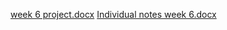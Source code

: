 [week 6 project.docx](https://github.com/nisamomin24/Week-6/files/11591212/week.6.project.docx)
[Individual notes week 6.docx](https://github.com/nisamomin24/Week-6/files/11591217/Individual.notes.week.6.docx)
